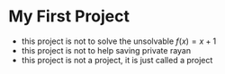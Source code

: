 # My First Project
- this project is not to solve the unsolvable $f(x) = x +1$
- this project is not to help saving private rayan
- this project is not a project, it is just called a project
